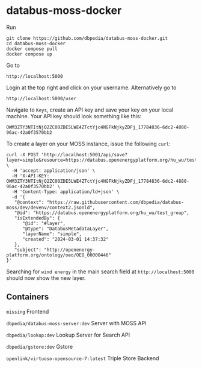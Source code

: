 # databus-moss-docker

Run

```
git clone https://github.com/dbpedia/databus-moss-docker.git
cd databus-moss-docker
docker compose pull
docker compose up
```

Go to 
```
http://localhost:5000
```

Login at the top right and click on your username. Alternatively go to
```
http://localhost:5000/user
```

Navigate to `Keys`, create an API key and save your key on your local machine. Your API key should look something like this:
```
OWM3ZTY3NTItNjQ2ZC00ZDE5LWE4ZTctYjc4NGFkNjkyZDFj_17784836-6dc2-4880-96ac-42a0f3570bb2
```


To create a layer on your MOSS instance, issue the following `curl`:
```
curl -X POST 'http://localhost:5001/api/save?layer=simple&resource=https://databus.openenergyplatform.org/hu_wu/test_group' \
  -H 'accept: application/json' \
  -H 'X-API-KEY: OWM3ZTY3NTItNjQ2ZC00ZDE5LWE4ZTctYjc4NGFkNjkyZDFj_17784836-6dc2-4880-96ac-42a0f3570bb2' \
  -H 'Content-Type: application/ld+json' \
  -d '{
   "@context": "https://raw.githubusercontent.com/dbpedia/databus-moss/dev/devenv/context2.jsonld",
   "@id": "https://databus.openenergyplatform.org/hu_wu/test_group",
   "isExtendedBy": {
      "@id": "#layer",
      "@type": "DatabusMetadataLayer",
      "layerName": "simple",
      "created": "2024-03-01 14:37:32"
   },
   "subject": "http://openenergy-platform.org/ontology/oeo/OEO_00000446"
}'
```

Searching for `wind energy` in the main search field at `http://localhost:5000` should now show the new layer.


## Containers

`missing`
Frontend

`dbpedia/databus-moss-server:dev` 
Server with MOSS API

`dbpedia/lookup:dev`
Lookup Server for Search API

`dbpedia/gstore:dev`
Gstore

`openlink/virtuoso-opensource-7:latest`
Triple Store Backend
